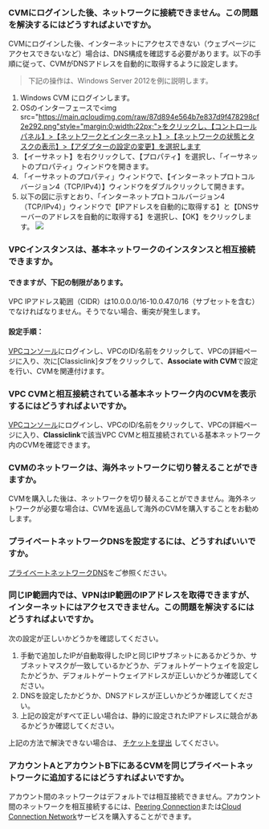 ### CVMにログインした後、ネットワークに接続できません。この問題を解決するにはどうすればよいですか。
CVMにログインした後、インターネットにアクセスできない（ウェブページにアクセスできないなど）場合は、DNS構成を確認する必要があります。以下の手順に従って、CVMがDNSアドレスを自動的に取得するように設定します。
> 下記の操作は、Windows Server 2012を例に説明します。
> 
1. Windows CVM にログインします。
2. OSのインターフェースで<img src="https://main.qcloudimg.com/raw/87d894e564b7e837d9f478298cf2e292.png"style="margin:0;width:22px;">をクリックし、【コントロールパネル】>【ネットワークとインターネット】>【ネットワークの状態とタスクの表示】>【アダプターの設定の変更】を選択します
3. 【イーサネット】を右クリックして、【プロパティ】を選択し、「イーサネットのプロパティ」ウィンドウを開きます。
4. 「イーサネットのプロパティ」ウィンドウで、【インターネットプロトコルバージョン4（TCP/IPv4）】ウィンドウをダブルクリックして開きます。
5. 以下の図に示すとおり、「インターネットプロトコルバージョン4（TCP/IPv4）」ウィンドウで【IPアドレスを自動的に取得する】と【DNSサーバーのアドレスを自動的に取得する】を選択し、【OK】をクリックします。
![](https://main.qcloudimg.com/raw/8a597efe05adc2f96d4b40b6cd633ca4.png)

### VPCインスタンスは、基本ネットワークのインスタンスと相互接続できますか。

#### できますが、下記の制限があります。
VPC IPアドレス範囲（CIDR）は10.0.0.0/16-10.0.47.0/16（サブセットを含む）でなければなりません。そうでない場合、衝突が発生します。

#### 設定手順：
[VPCコンソール](https://console.cloud.tencent.com/vpc/vpc?rid=1)にログインし、VPCのID/名前をクリックして、VPCの詳細ページに入り、次に[Classiclink]タブをクリックして、**Associate with CVM**で設定を行い、CVMを関連付けます。 

### VPC CVMと相互接続されている基本ネットワーク内のCVMを表示するにはどうすればよいですか。
[VPCコンソール](https://console.cloud.tencent.com/vpc/vpc?rid=1)にログインし、VPCのID/名前をクリックして、VPCの詳細ページに入り、**Classiclink**で該当VPC CVMと相互接続されている基本ネットワーク内のCVMを確認できます。

### CVMのネットワークは、海外ネットワークに切り替えることができますか。
CVMを購入した後は、ネットワークを切り替えることができません。海外ネットワークが必要な場合は、CVMを返品して海外のCVMを購入することをお勧めします。

### プライベートネットワークDNSを設定するには、どうすればいいですか。
[プライベートネットワークDNS](https://intl.cloud.tencent.com/document/product/213/5225)をご参照ください。

### 同じIP範囲内では、VPNはIP範囲のIPアドレスを取得できますが、インターネットにはアクセスできません。この問題を解決するにはどうすればよいですか。

次の設定が正しいかどうかを確認してください。
1. 手動で追加したIPが自動取得したIPと同じIPサブネットにあるかどうか、サブネットマスクが一致しているかどうか、デフォルトゲートウェイを設定したかどうか、デフォルトゲートウェイアドレスが正しいかどうか確認してください。
2. DNSを設定したかどうか、DNSアドレスが正しいかどうか確認してください。
3. 上記の設定がすべて正しい場合は、静的に設定されたIPアドレスに競合があるかどうか確認してください。
  
上記の方法で解決できない場合は、 [チケットを提出](https://console.cloud.tencent.com/workorder/category) してください。

### アカウントAとアカウントB下にあるCVMを同じプライベートネットワークに追加するにはどうすればよいですか。

アカウント間のネットワークはデフォルトでは相互接続できません。アカウント間のネットワークを相互接続するには、[Peering Connection](https://intl.cloud.tencent.com/document/product/553/35190)または[Cloud Connection Network](https://intl.cloud.tencent.com/document/product/1003/31987)サービスを購入することができます。
